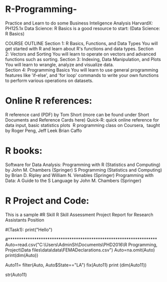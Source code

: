 # R-Programming-
Practice and Learn to do some Business Inteligence Analysis
HarvardX: PH125.1x Data Science: R Basics is a good resource to start: (Data Science: R Basics)

COURSE OUTLINE
Section 1: R Basics, Functions, and Data Types
You will get started with R and learn about R's functions and data types.
Section 2: Vectors and Sorting
You will learn to operate on vectors and advanced functions such as sorting.
Section 3: Indexing, Data Manipulation, and Plots
You will learn to wrangle, analyze and visualize data.
Section 4: Programming Basics
You will learn to use general programming features like 'if-else', and 'for loop' commands to write your own functions to perform various operations on datasets.


# Online R references:
R reference card (PDF) by Tom Short (more can be found under Short Documents and Reference Cards here) 
Quick-R: quick online reference for data input, basic statistics plots  
R programming class on Coursera,  taught by Roger Peng, Jeff Leek Brian Caffo

# R books:
Software for Data Analysis: Programming with R (Statistics and Computing) by John M. Chambers (Springer) 
S Programming (Statistics and Computing) by Brian D. Ripley and William N. Venables (Springer) 
Programming with Data: A Guide to the S Language by John M. Chambers (Springer) 

# R Project and Code:
This is a sample #R Skill R Skill Assessment Project Report for Research Assistants Position

#(Task1):
print("Hello")

#********************************************************************
Auto=read.csv("C:\\Users\\AdminSh\\Documents\\PHD2016\\R Programming, Project\\Data files\\data\\data\\FEMADeclarations.csv")
Auto=na.omit(Auto)
print(dim(Auto))

Auto11= filter(Auto, Auto$State=="LA")
fix(Auto11)
print (dim(Auto11))

str(Auto11)

